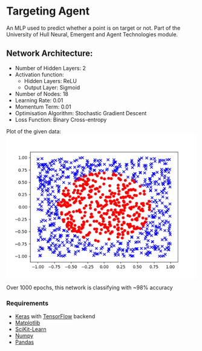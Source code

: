 # Targeting Agent

An MLP used to predict whether a point is on target or not. Part of the University of Hull Neural, Emergent and Agent Technologies module.

## Network Architecture:
* Number of Hidden Layers: 2 
* Activation function:
  * Hidden Layers: ReLU
  * Output Layer: Sigmoid
* Number of Nodes: 18 
* Learning Rate: 0.01 
* Momentum Term: 0.01 
* Optimisation Algorithm: Stochastic Gradient Descent 
* Loss Function: Binary Cross-entropy

Plot of the given data:  
![Plot of data](https://github.com/DWhettam/Targeting-Agent/blob/master/Target.png)

Over 1000 epochs, this network is classifying with ~98% accuracy

### Requirements
* [Keras](https://github.com/keras-team/keras) with [TensorFlow](https://www.tensorflow.org) backend
* [Matplotlib](https://github.com/matplotlib/matplotlib)
* [SciKit-Learn](https://github.com/scikit-learn/scikit-learn)
* [Numpy](https://github.com/numpy/numpy)
* [Pandas](https://github.com/pandas-dev/pandas)
